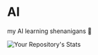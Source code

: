 # AI
my AI learning shenanigans 
🤖

![Your Repository's Stats](https://github-readme-stats.vercel.app/api?username=slyvyy_GitHub_Username&show_icons=true)
